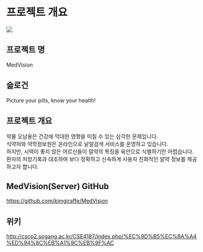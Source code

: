 # 프로젝트 개요
<p>
  <img src="https://github.com/kimgiraffe/MedVision_FrontEnd/assets/79824230/4068b84e-a234-4ba6-97f0-fbba5b4ef3cd">
</p>

## 프로젝트 명
MedVision

## 슬로건
Picture your pills, know your health!

## 프로젝트 개요
약물 오남용은 건강에 막대한 영향을 미칠 수 있는 심각한 문제입니다.<br/>
식약처와 약학정보원은 온라인으로 낱알검색 서비스를 운영하고 있습니다.<br/>
하지만, 시력이 좋지 않은 어르신들이 알약의 특징을 육안으로 식별하기란 어렵습니다.<br/>
환자의 처방기록과 대조하여 보다 정확하고 신속하게 사용자 친화적인 알약 정보를 제공하고자 합니다.

## MedVision(Server) GitHub
https://github.com/kimgiraffe/MedVision

## 위키
http://cscp2.sogang.ac.kr/CSE4187/index.php/%EC%9D%B5%EC%8A%A4%ED%94%8C%EB%A1%9C%EB%9F%AC
